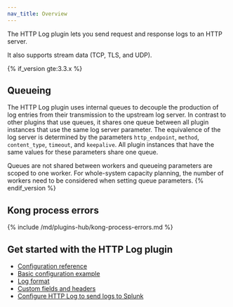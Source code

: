 ```yaml
---
nav_title: Overview
---
```


The HTTP Log plugin lets you send request and response logs to an HTTP server.

It also supports stream data (TCP, TLS, and UDP).

{% if_version gte:3.3.x %}
## Queueing

The HTTP Log plugin uses internal queues to decouple the production of
log entries from their transmission to the upstream log server.  In
contrast to other plugins that use queues, it shares one queue
between all plugin instances that use the same log server parameter.
The equivalence of the log server is determined by the parameters
`http_endpoint`, `method`, `content_type`, `timeout`, and `keepalive`.
All plugin instances that have the same values for these parameters
share one queue.

Queues are not shared between workers and queueing parameters are
scoped to one worker.  For whole-system capacity planning, the number
of workers need to be considered when setting queue parameters.
{% endif_version %}

## Kong process errors

{% include /md/plugins-hub/kong-process-errors.md %}

## Get started with the HTTP Log plugin
* [Configuration reference](/hub/kong-inc/http-log/configuration/)
* [Basic configuration example](/hub/kong-inc/http-log/how-to/basic-example/)
* [Log format](/hub/kong-inc/http-log/log-format/)
* [Custom fields and headers](/hub/kong-inc/http-log/using-custom-fields/)
* [Configure HTTP Log to send logs to Splunk](/hub/kong-inc/http-log/how-to/splunk/)
